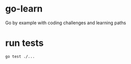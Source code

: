 # go-learn
Go by example with coding challenges and learning paths

# run tests
```
go test ./...
```